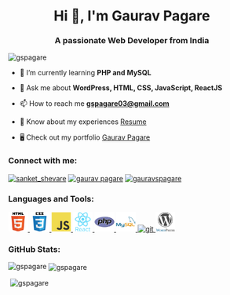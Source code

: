 <h1 align="center">Hi 👋, I'm Gaurav Pagare</h1>
<h3 align="center">A passionate Web Developer from India</h3>

<p align="left"> <img src="https://komarev.com/ghpvc/?username=gspagare&label=Profile%20views&color=0e75b6&style=flat" alt="gspagare" /> </p>

- 🌱 I’m currently learning **PHP and MySQL**

- 💬 Ask me about **WordPress, HTML, CSS, JavaScript, ReactJS**

- 📫 How to reach me **gspagare03@gmail.com**

- 📄 Know about my experiences [Resume](https://drive.google.com/file/d/11XAh_LYgYqZLMT7hRKRzVE4Fo4f7EqGW/view)

- 🖥️ Check out my portfolio [Gaurav Pagare](https://gauravpagare.netlify.app/)

<h3 align="left">Connect with me:</h3>
<p align="left">
<a href="https://twitter.com/sanket_shevare" target="blank"><img align="center" src="https://raw.githubusercontent.com/rahuldkjain/github-profile-readme-generator/master/src/images/icons/Social/twitter.svg" alt="sanket_shevare" height="30" width="40" /></a>
<a href="https://www.linkedin.com/in/gauravspagare/" target="blank"><img align="center" src="https://raw.githubusercontent.com/rahuldkjain/github-profile-readme-generator/master/src/images/icons/Social/linked-in-alt.svg" alt="gaurav pagare" height="30" width="40" /></a>
<a href="https://instagram.com/gauravspagare" target="blank"><img align="center" src="https://raw.githubusercontent.com/rahuldkjain/github-profile-readme-generator/master/src/images/icons/Social/instagram.svg" alt="gauravspagare" height="30" width="40" /></a>
</p>

<h3 align="left">Languages and Tools:</h3>
<p align="left">
<a href="https://www.w3.org/html/" target="_blank" rel="noreferrer"> <img src="https://raw.githubusercontent.com/devicons/devicon/master/icons/html5/html5-original-wordmark.svg" alt="html5" width="40" height="40"/> </a>
<a href="https://www.w3schools.com/css/" target="_blank" rel="noreferrer"> <img src="https://raw.githubusercontent.com/devicons/devicon/master/icons/css3/css3-original-wordmark.svg" alt="css3" width="40" height="40"/> </a>
<a href="https://developer.mozilla.org/en-US/docs/Web/JavaScript" target="_blank" rel="noreferrer"> <img src="https://raw.githubusercontent.com/devicons/devicon/master/icons/javascript/javascript-original.svg" alt="javascript" width="40" height="40"/> </a>
<a href="https://reactjs.org/" target="_blank" rel="noreferrer"> <img src="https://raw.githubusercontent.com/devicons/devicon/master/icons/react/react-original-wordmark.svg" alt="react" width="40" height="40"/> </a>
<a href="https://www.php.net" target="_blank" rel="noreferrer"> <img src="https://raw.githubusercontent.com/devicons/devicon/master/icons/php/php-original.svg" alt="php" width="40" height="40"/> </a>
<a href="https://www.mysql.com/" target="_blank" rel="noreferrer"> <img src="https://raw.githubusercontent.com/devicons/devicon/master/icons/mysql/mysql-original-wordmark.svg" alt="mysql" width="40" height="40"/> </a>
<a href="https://git-scm.com/" target="_blank" rel="noreferrer"> <img src="https://www.vectorlogo.zone/logos/git-scm/git-scm-icon.svg" alt="git" width="40" height="40"/> </a>
<a href="https://wordpress.org/" target="_blank" rel="noreferrer"> <img src="https://raw.githubusercontent.com/devicons/devicon/master/icons/wordpress/wordpress-original.svg" alt="wordpress" width="40" height="40"/> </a>
</p>

<h3 align="left">GitHub Stats:</h3>
<p><img align="left" src="https://github-readme-stats.vercel.app/api?username=gspagare&show_icons=true&theme=radical" alt="gspagare" /></p>
<p>&nbsp;<img align="center" src="https://github-readme-stats.vercel.app/api/top-langs/?username=gspagare&layout=compact&theme=radical" alt="gspagare" /></p>
<p>&nbsp;<img align="center" src="https://github-readme-streak-stats.herokuapp.com/?user=gspagare&theme=radical" alt="gspagare" /></p>
